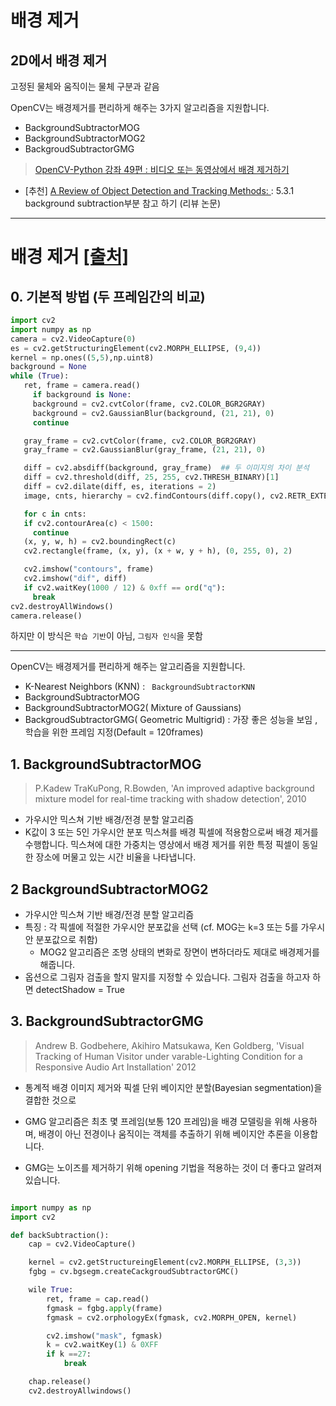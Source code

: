 
# 배경 제거 

## 2D에서 배경 제거 

고정된 물체와 움직이는 물체 구분과 같음 

OpenCV는 배경제거를 편리하게 해주는 3가지 알고리즘을 지원합니다.
- BackgroundSubtractorMOG
- BackgroundSubtractorMOG2
- BackgroudSubtractorGMG

> [OpenCV-Python 강좌 49편 : 비디오 또는 동영상에서 배경 제거하기](http://sams.epaiai.com/220664036092)



- [추천] [A Review of Object Detection and Tracking Methods: ](https://www.researchgate.net/publication/322243836_A_Review_of_Object_Detection_and_Tracking_Methods): 5.3.1 background subtraction부분 참고 하기 (리뷰 논문)

---


# 배경 제거 [[출처]](http://sams.epaiai.com/220664036092)


## 0. 기본적 방법 (두 프레임간의 비교)

```python
import cv2
import numpy as np
camera = cv2.VideoCapture(0)
es = cv2.getStructuringElement(cv2.MORPH_ELLIPSE, (9,4))
kernel = np.ones((5,5),np.uint8)
background = None
while (True):
   ret, frame = camera.read()
     if background is None:
     background = cv2.cvtColor(frame, cv2.COLOR_BGR2GRAY)
     background = cv2.GaussianBlur(background, (21, 21), 0)
     continue

   gray_frame = cv2.cvtColor(frame, cv2.COLOR_BGR2GRAY)
   gray_frame = cv2.GaussianBlur(gray_frame, (21, 21), 0)

   diff = cv2.absdiff(background, gray_frame)  ## 두 이미지의 차이 분석
   diff = cv2.threshold(diff, 25, 255, cv2.THRESH_BINARY)[1]
   diff = cv2.dilate(diff, es, iterations = 2)
   image, cnts, hierarchy = cv2.findContours(diff.copy(), cv2.RETR_EXTERNAL, cv2.CHAIN_APPROX_SIMPLE)

   for c in cnts:
   if cv2.contourArea(c) < 1500:
     continue
   (x, y, w, h) = cv2.boundingRect(c)
   cv2.rectangle(frame, (x, y), (x + w, y + h), (0, 255, 0), 2)

   cv2.imshow("contours", frame)
   cv2.imshow("dif", diff)
   if cv2.waitKey(1000 / 12) & 0xff == ord("q"):
     break
cv2.destroyAllWindows()
camera.release()

```
하지만 이 방식은 `학습 기반`이 아님, `그림자 인식`을 못함

---

OpenCV는 배경제거를 편리하게 해주는 알고리즘을 지원합니다.
- K-Nearest Neighbors (KNN) : ` BackgroundSubtractorKNN`
- BackgroundSubtractorMOG
- BackgroundSubtractorMOG2( Mixture of Gaussians)
- BackgroudSubtractorGMG( Geometric Multigrid) : 가장 좋은 성능을 보임 , 학습을 위한 프레임 지정(Default = 120frames)



## 1. BackgroundSubtractorMOG

> P.Kadew TraKuPong, R.Bowden,  'An improved adaptive background mixture model for real-time tracking with shadow detection', 2010

- 가우시안 믹스쳐 기반 배경/전경 분할 알고리즘
- K값이 3 또는 5인 가우시안 분포 믹스쳐를 배경 픽셀에 적용함으로써 배경 제거를 수행합니다. 믹스쳐에 대한 가중치는 영상에서 배경 제거를 위한 특정 픽셀이 동일한 장소에 머물고 있는 시간 비율을 나타냅니다.


## 2 BackgroundSubtractorMOG2

- 가우시안 믹스쳐 기반 배경/전경 분할 알고리즘
- 특징 : 각 픽셀에 적절한 가우시안 분포값을 선택 (cf. MOG는 k=3 또는 5를 가우시안 분포값으로 취함)
    - MOG2 알고리즘은 조명 상태의 변화로 장면이 변하더라도 제대로 배경제거를 해줍니다.
- 옵션으로 그림자 검출을 할지 말지를 지정할 수 있습니다. 그림자 검출을 하고자 하면 detectShadow = True


## 3. BackgroundSubtractorGMG

> Andrew B. Godbehere, Akihiro Matsukawa, Ken Goldberg, 'Visual Tracking of Human Visitor under varable-Lighting Condition for a Responsive Audio Art Installation' 2012

- 통계적 배경 이미지 제거와 픽셀 단위 베이지안 분할(Bayesian segmentation)을 결합한 것으로  

- GMG 알고리즘은 최초 몇 프레임(보통 120 프레임)을 배경 모델링을 위해 사용하며, 배경이 아닌 전경이나 움직이는 객체를 추출하기 위해 베이지안 추론을 이용합니다.

- GMG는 노이즈를 제거하기 위해 opening 기법을 적용하는 것이 더 좋다고 알려져 있습니다.

```python

import numpy as np
import cv2

def backSubtraction():
    cap = cv2.VideoCapture()

    kernel = cv2.getStructureingElement(cv2.MORPH_ELLIPSE, (3,3))
    fgbg = cv.bgsegm.createCackgroudSubtractorGMC()

    wile True:
        ret, frame = cap.read()
        fgmask = fgbg.apply(frame)
        fgmask = cv2.orphologyEx(fgmask, cv2.MORPH_OPEN, kernel)

        cv2.imshow("mask", fgmask)
        k = cv2.waitKey(1) & 0XFF
        if k ==27:
            break

    chap.release()
    cv2.destroyAllwindows()

```
